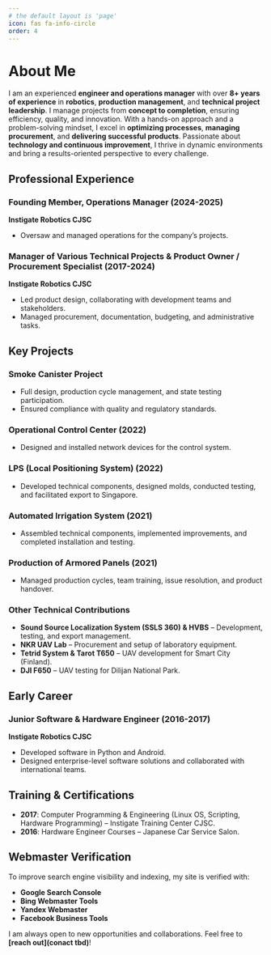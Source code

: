 ```yaml
---
# the default layout is 'page'
icon: fas fa-info-circle
order: 4
---
```


# About Me  

I am an experienced **engineer and operations manager** with over **8+ years of experience** in **robotics**, **production management**, and **technical project leadership**. I manage projects from **concept to completion**, ensuring efficiency, quality, and innovation. With a hands-on approach and a problem-solving mindset, I excel in **optimizing processes**, **managing procurement**, and **delivering successful products**. Passionate about **technology and continuous improvement**, I thrive in dynamic environments and bring a results-oriented perspective to every challenge.  

## Professional Experience  

### Founding Member, Operations Manager (2024-2025)  
**Instigate Robotics CJSC**  
- Oversaw and managed operations for the company’s projects.  

### Manager of Various Technical Projects & Product Owner / Procurement Specialist (2017-2024)  
**Instigate Robotics CJSC**  
- Led product design, collaborating with development teams and stakeholders.  
- Managed procurement, documentation, budgeting, and administrative tasks.  

## Key Projects  

### Smoke Canister Project  
- Full design, production cycle management, and state testing participation.  
- Ensured compliance with quality and regulatory standards.  

### Operational Control Center (2022)  
- Designed and installed network devices for the control system.  

### LPS (Local Positioning System) (2022)  
- Developed technical components, designed molds, conducted testing, and facilitated export to Singapore.  

### Automated Irrigation System (2021)  
- Assembled technical components, implemented improvements, and completed installation and testing.  

### Production of Armored Panels (2021)  
- Managed production cycles, team training, issue resolution, and product handover.  

### Other Technical Contributions  
- **Sound Source Localization System (SSLS 360) & HVBS** – Development, testing, and export management.  
- **NKR UAV Lab** – Procurement and setup of laboratory equipment.  
- **Tetrid System & Tarot T650** – UAV development for Smart City (Finland).  
- **DJI F650** – UAV testing for Dilijan National Park.  

## Early Career  

### Junior Software & Hardware Engineer (2016-2017)  
**Instigate Robotics CJSC**  
- Developed software in Python and Android.  
- Designed enterprise-level software solutions and collaborated with international teams.  

## Training & Certifications  
- **2017**: Computer Programming & Engineering (Linux OS, Scripting, Hardware Programming) – Instigate Training Center CJSC.  
- **2016**: Hardware Engineer Courses – Japanese Car Service Salon.  

## Webmaster Verification  
To improve search engine visibility and indexing, my site is verified with:  
- **Google Search Console**  
- **Bing Webmaster Tools**  
- **Yandex Webmaster**  
- **Facebook Business Tools**  

I am always open to new opportunities and collaborations. Feel free to **[reach out](conact tbd)**!  

